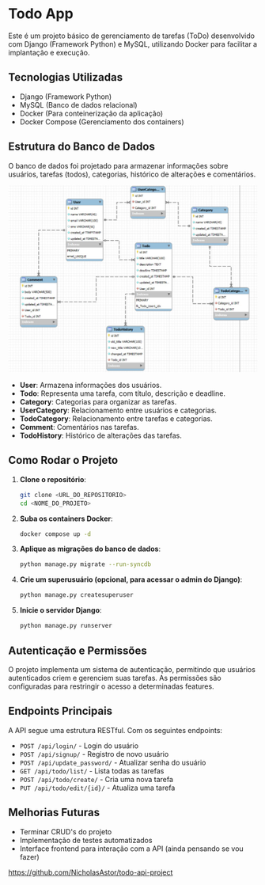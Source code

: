 # Todo App

Este é um projeto básico de gerenciamento de tarefas (ToDo) desenvolvido com Django (Framework Python) e MySQL, utilizando Docker para facilitar a implantação e execução.

## Tecnologias Utilizadas
- Django (Framework Python)
- MySQL (Banco de dados relacional)
- Docker (Para conteinerização da aplicação)
- Docker Compose (Gerenciamento dos containers)

## Estrutura do Banco de Dados
O banco de dados foi projetado para armazenar informações sobre usuários, tarefas (todos), categorias, histórico de alterações e comentários.

![Diagrama do Banco de Dados](assets/diagram.jpeg)

- **User**: Armazena informações dos usuários.
- **Todo**: Representa uma tarefa, com título, descrição e deadline.
- **Category**: Categorias para organizar as tarefas.
- **UserCategory**: Relacionamento entre usuários e categorias.
- **TodoCategory**: Relacionamento entre tarefas e categorias.
- **Comment**: Comentários nas tarefas.
- **TodoHistory**: Histórico de alterações das tarefas.

## Como Rodar o Projeto

1. **Clone o repositório**:
   ```sh
   git clone <URL_DO_REPOSITORIO>
   cd <NOME_DO_PROJETO>
   ```

2. **Suba os containers Docker**:
   ```sh
   docker compose up -d
   ```

3. **Aplique as migrações do banco de dados**:
   ```sh
   python manage.py migrate --run-syncdb
   ```

4. **Crie um superusuário (opcional, para acessar o admin do Django)**:
   ```sh
   python manage.py createsuperuser
   ```

5. **Inicie o servidor Django**:
   ```sh
   python manage.py runserver
   ```

## Autenticação e Permissões
O projeto implementa um sistema de autenticação, permitindo que usuários autenticados criem e gerenciem suas tarefas. As permissões são configuradas para restringir o acesso a determinadas features.

## Endpoints Principais
A API segue uma estrutura RESTful. Com os seguintes endpoints:
- `POST /api/login/` - Login do usuário
- `POST /api/signup/` - Registro de novo usuário
- `POST /api/update_password/` - Atualizar senha do usuário
- `GET /api/todo/list/` - Lista todas as tarefas
- `POST /api/todo/create/` - Cria uma nova tarefa
- `PUT /api/todo/edit/{id}/` - Atualiza uma tarefa

## Melhorias Futuras
- Terminar CRUD's do projeto
- Implementação de testes automatizados
- Interface frontend para interação com a API (ainda pensando se vou fazer)

https://github.com/NicholasAstor/todo-api-project
